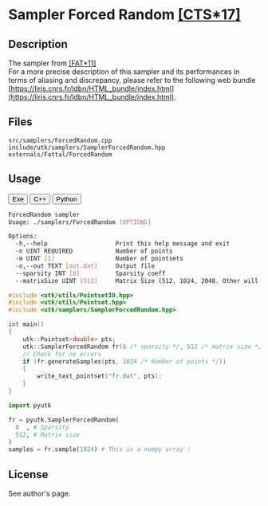 # Sampler Forced Random [[CTS*17]](https://link.springer.com/article/10.1007/s00371-017-1392-7)

## Description

The sampler from [[FAT*11]](https://www.cs.huji.ac.il/w~raananf/projects/kdm/)  
For a more precise description of this sampler and its performances in terms of aliasing and discrepancy, please refer to the following web bundle [https://liris.cnrs.fr/ldbn/HTML_bundle/index.html](https://liris.cnrs.fr/ldbn/HTML_bundle/index.html).

## Files

```
src/samplers/ForcedRandom.cpp  
include/utk/samplers/SamplerForcedRandom.hpp
externals/Fattal/ForcedRandom
```

## Usage

<button class="tablink exebutton" onclick="openCode('exe', this)" markdown="1">Exe</button> 
<button class="tablink cppbutton" onclick="openCode('cpp', this)" markdown="1">C++</button> 
<button class="tablink pybutton" onclick="openCode('py', this)" markdown="1">Python</button> 
<br/>
  

<div class="exe tabcontent">

```bash
ForcedRandom sampler
Usage: ./samplers/ForcedRandom [OPTIONS]

Options:
  -h,--help                   Print this help message and exit
  -n UINT REQUIRED            Number of points
  -m UINT [1]                 Number of pointsets
  -o,--out TEXT [out.dat]     Output file
  --sparsity INT [8]          Sparsity coeff
  --matrixSize UINT [512]     Matrix Size (512, 1024, 2048. Other will be interpreted as 512)
```

</div>

<div class="cpp tabcontent">

```  cpp
#include <utk/utils/PointsetIO.hpp>
#include <utk/utils/Pointset.hpp>
#include <utk/samplers/SamplerForcedRandom.hpp>

int main()
{
    utk::Pointset<double> pts;
    utk::SamplerForcedRandom fr(8 /* sparsity */, 512 /* matrix size */);    
    // Check for no errors
    if (fr.generateSamples(pts, 1024 /* Number of points */))
    {
        write_text_pointset("fr.dat", pts);
    }
}
```  

</div>

<div class="py tabcontent">

``` python
import pyutk

fr = pyutk.SamplerForcedRandom(
  8  , # Sparsity
  512, # Matrix size
)
samples = fr.sample(1024) # This is a numpy array !
```  

</div>

## License

See author's page.